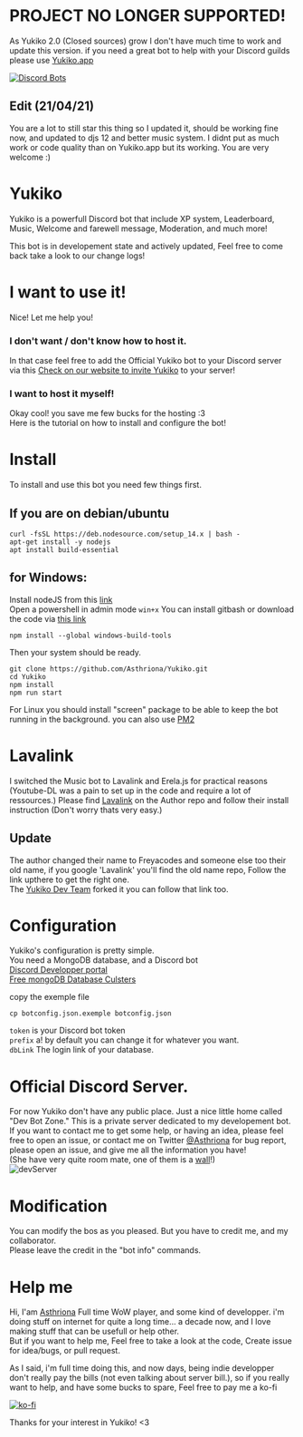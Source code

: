 # PROJECT NO LONGER SUPPORTED!
As Yukiko 2.0 (Closed sources) grow I don't have much time to work and update this version. if you need a great bot to help with your Discord guilds please use [Yukiko.app](https://Yukiko.app)  

 [![Discord Bots](https://top.gg/api/widget/status/641626560457342987.svg)](https://top.gg/bot/641626560457342987)
  
## Edit (21/04/21)
You are a lot to still star this thing so I updated it, should be working fine now, and updated to djs 12 and better music system. I didnt put as much work or code quality than on Yukiko.app but its working. You are very welcome :)
  
# Yukiko
Yukiko is a powerfull Discord bot that include XP system, Leaderboard, Music, Welcome and farewell message, Moderation, and much more!

This bot is in developement state and actively updated, Feel free to come back take a look to our change logs!


# I want to use it!
Nice! Let me help you!  
### I don't want / don't know how to host it. 
In that case feel free to add the Official Yukiko bot to your Discord server via this [Check on our website to invite Yukiko](https://yukiko.app/) to your server!  

### I want to host it myself!
Okay cool! you save me few bucks for the hosting :3  
Here is the tutorial on how to install and configure the bot!

# Install
To install and use this bot you need few things first.  
## If you are on debian/ubuntu 
```
curl -fsSL https://deb.nodesource.com/setup_14.x | bash -
apt-get install -y nodejs
apt install build-essential 
```
## for Windows:
Install nodeJS from this [link](https://nodejs.org/en/)  
Open a powershell in admin mode `win+x`
You can install gitbash or download the code via [this link](https://github.com/Asthriona/Yukiko/archive/master.zip)
``` 
npm install --global windows-build-tools
```
Then your system should be ready.  
```
git clone https://github.com/Asthriona/Yukiko.git
cd Yukiko
npm install
npm run start
```
For Linux you should install "screen" package to be able to keep the bot running in the background. you can also use [PM2](https://pm2.io/)

# Lavalink
I switched the Music bot to Lavalink and Erela.js for practical reasons (Youtube-DL was a pain to set up in the code and require a lot of ressources.)
Please find [Lavalink](https://github.com/freyacodes/Lavalink-Client) on the Author repo and follow their install instruction (Don't worry thats very easy.)
## Update
The author changed their name to Freyacodes and someone else too their old name, if you google 'Lavalink' you'll find the old name repo, Follow the link upthere to get the right one.  
The [Yukiko Dev Team](https://github.com/Yukiko-Dev-Team) forked it you can follow that link too.

# Configuration
Yukiko's configuration is pretty simple.  
You need a MongoDB database, and a Discord bot  
[Discord Developper portal](https://discordapp.com/developers/applications/)  
[Free mongoDB Database Culsters](https://www.mongodb.com/cloud/atlas)

copy the exemple file
```
cp botconfig.json.exemple botconfig.json 
```
`token` is your Discord bot token  
`prefix` a! by default you can change it for whatever you want.   
`dbLink` The login link of your database. 
  
# Official Discord Server.
For now Yukiko don't have any public place. Just a nice little home called "Dev Bot Zone." This is a private server dedicated to my developement bot.  
If you want to contact me to get some help, or having an idea, please feel free to open an issue, or contact me on Twitter [@Asthriona](https://twitter.com/Asthriona)
for bug report, please open an issue, and give me all the information you have!  
(She have very quite room mate, one of them is a [wall](https://github.com/Asthriona/TheWallDiscordBot)!)  
![devServer](https://asthriona.s3.fr-par.scw.cloud/ShareX/2021/05/Discord_020521-011537AM.png)  

# Modification
You can modify the bos as you pleased. But you have to credit me, and my collaborator.   
Please leave the credit in the "bot info" commands.

# Help me
Hi, I'am [Asthriona](https://Asthriona.com) Full time WoW player, and some kind of developper. i'm doing stuff on internet for quite a long time... a decade now, and I love making stuff that can be usefull or help other.  
But if you want to help me, Feel free to take a look at the code, Create issue for idea/bugs, or pull request.  
  
  As I said, i'm full time doing this, and now days, being indie developper don't really pay the bills (not even talking about server bill.), so if you really want to help, and have some bucks to spare, Feel free to pay me a ko-fi   
    
  [![ko-fi](https://www.ko-fi.com/img/githubbutton_sm.svg)](https://ko-fi.com/C0C61FCVH)

  Thanks for your interest in Yukiko! <3
